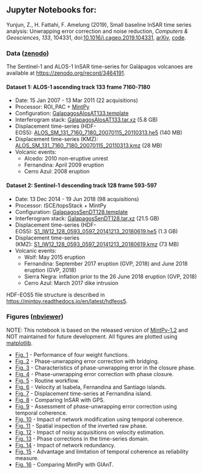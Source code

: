 ## Jupyter Notebooks for: ##

Yunjun, Z., H. Fattahi, F. Amelung (2019), Small baseline InSAR time series analysis: Unwrapping error correction and noise reduction, _Computers & Geosciences_, _133_, 104331, doi:[10.1016/j.cageo.2019.104331](https://doi.org/10.1016/j.cageo.2019.104331), [arXiv](https://eartharxiv.org/9sz6m/), [code](https://github.com/insarlab/MintPy).

### Data ([zenodo](https://zenodo.org/record/3464191)) ###

The Sentinel-1 and ALOS-1 InSAR time-series for Galápagos volcanoes are available at https://zenodo.org/record/3464191.

#### Dataset 1: ALOS-1 ascending track 133 frame 7160-7180 ####

+ Date: 15 Jan 2007 - 13 Mar 2011 (22 acquisitions)
+ Processor: ROI_PAC + [MintPy](https://github.com/insarlab/MintPy)
+ Configuration: [GalapagosAlosAT133.template](./configs/GalapagosAlosAT133.template)
+ Interferogram stack: [GalapagosAlosAT133.tar.xz](https://zenodo.org/record/3464191/files/GalapagosAlosAT133.tar.xz) (5.8 GB)
+ Displacement time-series (HDF-EOS5): [ALOS_SM_131_7160_7180_20070115_20110313.he5](https://zenodo.org/record/3464191/files/ALOS_SM_131_7160_7180_20070115_20110313.he5) (140 MB)
+ Displacement time-series (KMZ): [ALOS_SM_131_7160_7180_20070115_20110313.kmz](https://zenodo.org/record/3464191/files/ALOS_SM_131_7160_7180_20070115_20110313.kmz) (28 MB)
+ Volcanic events:
   - Alcedo: 2010 non-eruptive unrest
   - Fernandina: April 2009 eruption
   - Cerro Azul: 2008 eruption

#### Dataset 2: Sentinel-1 descending track 128 frame 593-597 ####

+ Date: 13 Dec 2014 - 19 Jun 2018 (98 acquisitions)
+ Processor: ISCE/topsStack + MintPy
+ Configuration: [GalapagosSenDT128.template](./configs/GalapagosSenDT128.template)
+ Interferogram stack: [GalapagosSenDT128.tar.xz](https://zenodo.org/record/3464191/files/GalapagosSenDT128.tar.xz) (21.5 GB)
+ Displacement time-series (HDF-EOS5): [S1_IW12_128_0593_0597_20141213_20180619.he5](https://zenodo.org/record/3464191/files/S1_IW12_128_0593_0597_20141213_20180619.he5) (1.3 GB)
+ Displacement time-series (KMZ): [S1_IW12_128_0593_0597_20141213_20180619.kmz](https://zenodo.org/record/3464191/files/S1_IW12_128_0593_0597_20141213_20180619.kmz) (73 MB)
+ Volcanic events:
   - Wolf: May 2015 eruption
   - Fernandina: September 2017 eruption (GVP, 2018) and June 2018 eruption (GVP, 2018)
   - Sierra Negra: inflation prior to the 26 June 2018 eruption (GVP, 2018)
   - Cerro Azul: March 2017 dike intrusion

HDF-EOS5 file structure is described in https://mintpy.readthedocs.io/en/latest/hdfeos5.

### Figures ([nbviewer](https://nbviewer.jupyter.org/github/geodesymiami/Yunjun_et_al-2019-MintPy/tree/master/))  

NOTE: This notebook is based on the released version of [MintPy-1.2](https://github.com/insarlab/MintPy/releases/tag/v1.2.0) and NOT maintained for future development. All figures are plotted using [matplotlib](https://matplotlib.org/).

+ [Fig. 1](https://nbviewer.jupyter.org/github/geodesymiami/Yunjun_et_al-2019-MintPy/blob/master/Fig_01_S02_S12_S13_sim_weightFunc.ipynb) - Performance of four weight functions.
+ [Fig. 2](https://nbviewer.jupyter.org/github/geodesymiami/Yunjun_et_al-2019-MintPy/blob/master/Fig_02_S03_sim_bridging.ipynb) - Phase-unwrapping error correction with bridging.
+ [Fig. 3](https://nbviewer.jupyter.org/github/geodesymiami/Yunjun_et_al-2019-MintPy/blob/master/Fig_03_closurePhase_stat.ipynb) - Characteristics of phase-unwrapping error in the closure phase.
+ [Fig. 4](https://nbviewer.jupyter.org/github/geodesymiami/Yunjun_et_al-2019-MintPy/blob/master/Fig_04_sim_phaseClosure.ipynb) - Phase-unwrapping error correction with phase closure.
+ [Fig. 5](https://nbviewer.jupyter.org/github/insarlab/MintPy-tutorial/blob/master/docs/smallbaselineApp_workflow.png) - Routine workflow.
+ [Fig. 6](https://nbviewer.jupyter.org/github/geodesymiami/Yunjun_et_al-2019-MintPy/blob/master/Fig_06_velocity_GalapagosSenDT128.ipynb) - Velocity at Isabela, Fernandina and Santiago islands.
+ [Fig. 7](https://nbviewer.jupyter.org/github/geodesymiami/Yunjun_et_al-2019-MintPy/blob/master/Fig_07_timeseries_FernandinaSenDT128.ipynb) - Displacement time-series at Fernandina island.
+ [Fig. 8](https://nbviewer.jupyter.org/github/geodesymiami/Yunjun_et_al-2019-MintPy/blob/master/Fig_08_S06_InSAR_vs_GPS.ipynb) - Comparing InSAR with GPS.
+ [Fig. 9](https://nbviewer.jupyter.org/github/geodesymiami/Yunjun_et_al-2019-MintPy/blob/master/Fig_09_unwrapError_GalapagosSenDT128.ipynb) - Assessment of phase-unwrapping error correction using temporal coherence.
+ [Fig. 10](https://nbviewer.jupyter.org/github/geodesymiami/Yunjun_et_al-2019-MintPy/blob/master/Fig_10_cohNetModify_tempCoh.ipynb) - Impact of network modification using temporal coherence.
+ [Fig. 11](https://nbviewer.jupyter.org/github/geodesymiami/Yunjun_et_al-2019-MintPy/blob/master/Fig_11_netInv_decorNoiseFilter.ipynb) - Spatial inspection of the inverted raw phase.
+ [Fig. 12](https://nbviewer.jupyter.org/github/geodesymiami/Yunjun_et_al-2019-MintPy/blob/master/Fig_12_S07_noisyAcquisition_residualPhase.ipynb) - Impact of noisy acquisitions on velocity estimation.
+ [Fig. 13](https://nbviewer.jupyter.org/github/geodesymiami/Yunjun_et_al-2019-MintPy/blob/master/Fig_13_phaseCorrection_timeseries.ipynb) - Phase corrections in the time-series domain.
+ [Fig. 14](https://nbviewer.jupyter.org/github/geodesymiami/Yunjun_et_al-2019-MintPy/blob/master/Fig_14_S08_network_redundancy.ipynb) - Impact of network redundancy.
+ [Fig. 15](https://nbviewer.jupyter.org/github/geodesymiami/Yunjun_et_al-2019-MintPy/blob/master/Fig_15_tempCoh_limits.ipynb) - Advantage and limitation of temporal coherence as reliability measure.
+ [Fig. 16](https://nbviewer.jupyter.org/github/geodesymiami/Yunjun_et_al-2019-MintPy/blob/master/Fig_16_S09_MintPy_vs_GIAnT.ipynb) - Comparing MintPy with GIAnT.
